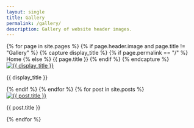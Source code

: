 ```yaml
---
layout: single
title: Gallery
permalink: /gallery/
description: Gallery of website header images.
---
```


<div class="header-gallery">
  {% for page in site.pages %}
    {% if page.header.image and page.title != "Gallery" %}     
      {% capture display_title %}
        {% if page.permalink == "/" %}
          Home
        {% else %}
          {{ page.title }}
        {% endif %}
      {% endcapture %}
      <div class="header-item">
        <a href="{{ page.url }}">
          <img src="{{ page.header.image }}" alt="{{ display_title }}">
        </a>
        <p>{{ display_title }}</p>
      </div>
    {% endif %}
  {% endfor %}
  {% for post in site.posts %}
    <div class="header-item">
      <a href="{{ post.url }}">
        <img src="{{ post.header.image }}" alt="{{ post.title }}">
      </a>
      <p>{{ post.title }}</p>
    </div>
  {% endfor %}
</div>
